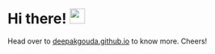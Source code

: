 # Hi there! <img src="https://raw.githubusercontent.com/MartinHeinz/MartinHeinz/master/wave.gif" width="30px">

Head over to [deepakgouda.github.io](deepakgouda.github.io) to know more. Cheers! 
